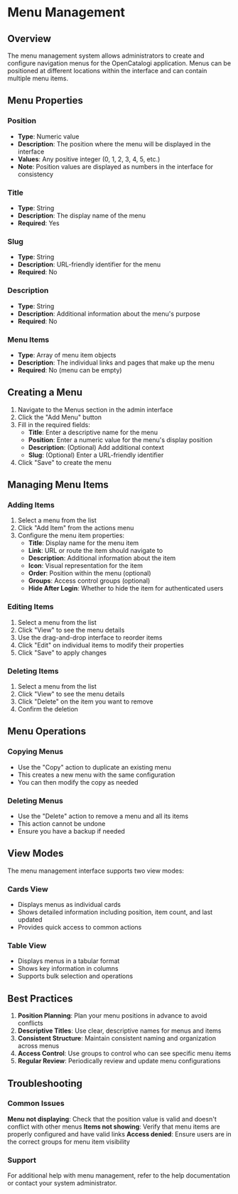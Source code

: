 # Menu Management

## Overview

The menu management system allows administrators to create and configure navigation menus for the OpenCatalogi application. Menus can be positioned at different locations within the interface and can contain multiple menu items.

## Menu Properties

### Position
- **Type**: Numeric value
- **Description**: The position where the menu will be displayed in the interface
- **Values**: Any positive integer (0, 1, 2, 3, 4, 5, etc.)
- **Note**: Position values are displayed as numbers in the interface for consistency

### Title
- **Type**: String
- **Description**: The display name of the menu
- **Required**: Yes

### Slug
- **Type**: String
- **Description**: URL-friendly identifier for the menu
- **Required**: No

### Description
- **Type**: String
- **Description**: Additional information about the menu's purpose
- **Required**: No

### Menu Items
- **Type**: Array of menu item objects
- **Description**: The individual links and pages that make up the menu
- **Required**: No (menu can be empty)

## Creating a Menu

1. Navigate to the Menus section in the admin interface
2. Click the "Add Menu" button
3. Fill in the required fields:
   - **Title**: Enter a descriptive name for the menu
   - **Position**: Enter a numeric value for the menu's display position
   - **Description**: (Optional) Add additional context
   - **Slug**: (Optional) Enter a URL-friendly identifier
4. Click "Save" to create the menu

## Managing Menu Items

### Adding Items
1. Select a menu from the list
2. Click "Add Item" from the actions menu
3. Configure the menu item properties:
   - **Title**: Display name for the menu item
   - **Link**: URL or route the item should navigate to
   - **Description**: Additional information about the item
   - **Icon**: Visual representation for the item
   - **Order**: Position within the menu (optional)
   - **Groups**: Access control groups (optional)
   - **Hide After Login**: Whether to hide the item for authenticated users

### Editing Items
1. Select a menu from the list
2. Click "View" to see the menu details
3. Use the drag-and-drop interface to reorder items
4. Click "Edit" on individual items to modify their properties
5. Click "Save" to apply changes

### Deleting Items
1. Select a menu from the list
2. Click "View" to see the menu details
3. Click "Delete" on the item you want to remove
4. Confirm the deletion

## Menu Operations

### Copying Menus
- Use the "Copy" action to duplicate an existing menu
- This creates a new menu with the same configuration
- You can then modify the copy as needed

### Deleting Menus
- Use the "Delete" action to remove a menu and all its items
- This action cannot be undone
- Ensure you have a backup if needed

## View Modes

The menu management interface supports two view modes:

### Cards View
- Displays menus as individual cards
- Shows detailed information including position, item count, and last updated
- Provides quick access to common actions

### Table View
- Displays menus in a tabular format
- Shows key information in columns
- Supports bulk selection and operations

## Best Practices

1. **Position Planning**: Plan your menu positions in advance to avoid conflicts
2. **Descriptive Titles**: Use clear, descriptive names for menus and items
3. **Consistent Structure**: Maintain consistent naming and organization across menus
4. **Access Control**: Use groups to control who can see specific menu items
5. **Regular Review**: Periodically review and update menu configurations

## Troubleshooting

### Common Issues

**Menu not displaying**: Check that the position value is valid and doesn't conflict with other menus
**Items not showing**: Verify that menu items are properly configured and have valid links
**Access denied**: Ensure users are in the correct groups for menu item visibility

### Support

For additional help with menu management, refer to the help documentation or contact your system administrator.
